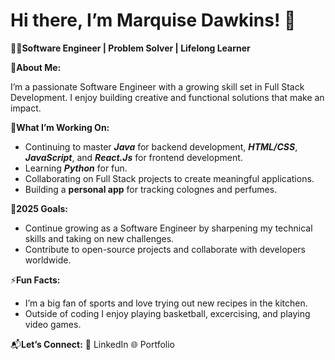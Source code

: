 # Hi there, I’m Marquise Dawkins! 👋

👨‍💻**Software Engineer | Problem Solver | Lifelong Learner**

🌟**About Me:**

I’m a passionate Software Engineer with a growing skill set in Full Stack Development. I enjoy building creative and functional solutions that make an impact.

🌱**What I’m Working On:**
- Continuing to master ***Java*** for backend development, ***HTML/CSS***, ***JavaScript***, and ***React.Js*** for frontend development.
- Learning ***Python*** for fun.
- Collaborating on Full Stack projects to create meaningful applications.
- Building a **personal app**  for tracking colognes and perfumes.

🎯**2025 Goals:**
- Continue growing as a Software Engineer by sharpening my technical skills and taking on new challenges.
- Contribute to open-source projects and collaborate with developers worldwide.

⚡**Fun Facts:**
- I’m a big fan of sports and love trying out new recipes in the kitchen.
- Outside of coding I enjoy playing basketball, excercising, and playing video games.

📬**Let’s Connect:**
💼 LinkedIn
🌐 Portfolio
